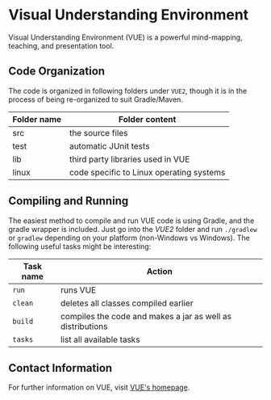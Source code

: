 # Visual Understanding Environment

Visual Understanding Environment (VUE) is a powerful mind-mapping, teaching, and presentation tool.

## Code Organization

The code is organized in following folders under `VUE2`,
though it is in the process of being re-organized to suit Gradle/Maven.

| Folder name | Folder content |
| ----------- | -------------- |
| src         | the source files |
| test        | automatic JUnit tests |
| lib         | third party libraries used in VUE |
| linux       | code specific to Linux operating systems |

## Compiling and Running

The easiest method to compile and run VUE code is using Gradle, and the gradle wrapper is included.
Just go into the _VUE2_ folder and run `./gradlew` or `gradlew` depending on your platform (non-Windows vs Windows).
The following useful tasks might be interesting:

| Task name | Action |
| --------- | ------ |
| `run`     | runs VUE |
| `clean`   | deletes all classes compiled earlier |
| `build`   | compiles the code and makes a jar as well as distributions |
| `tasks`   | list all available tasks |


## Contact Information
For further information on VUE, visit [VUE's homepage](http://vue.tufts.edu/).
